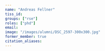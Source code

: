 ```yaml
---
name: "Andreas Fellner"
tiss_id:
groups: ["rse"]
roles: ["phd"]
email:
image: "/images/alumni/DSC_2597-300x300.jpg"
former_member: true
citation_aliases:
---
```


<!--
Your custom content goes here.
-->